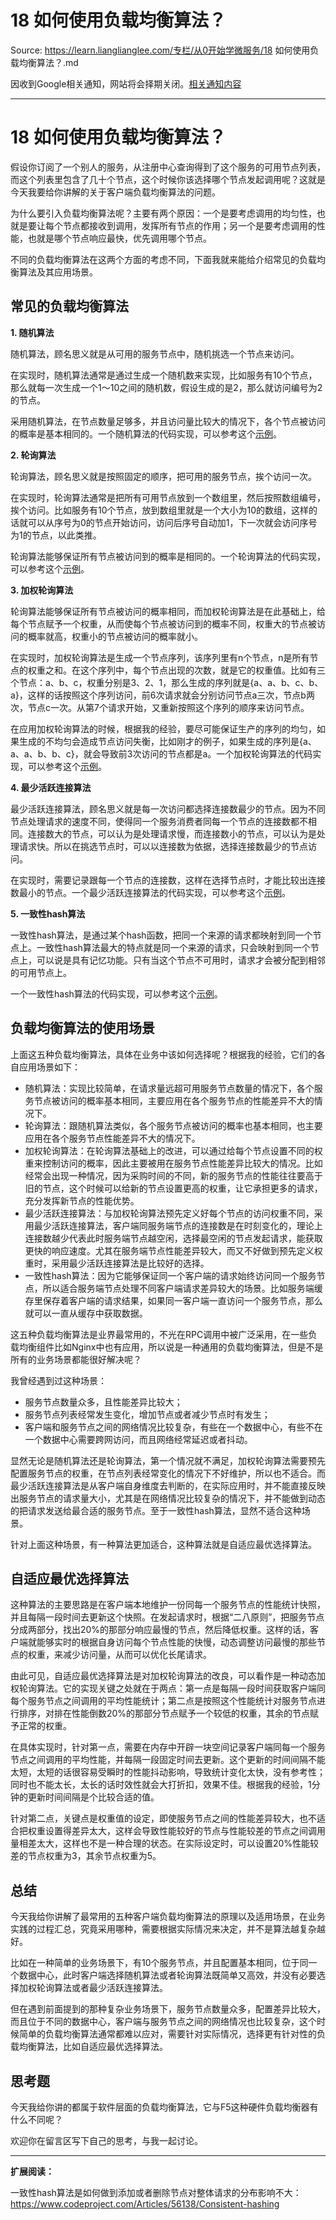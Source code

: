 # 18 如何使用负载均衡算法？ 

Source: https://learn.lianglianglee.com/专栏/从0开始学微服务/18 如何使用负载均衡算法？.md

因收到Google相关通知，网站将会择期关闭。[相关通知内容](https://lumendatabase.org/notices/44265620)

---

# 18 如何使用负载均衡算法？

假设你订阅了一个别人的服务，从注册中心查询得到了这个服务的可用节点列表，而这个列表里包含了几十个节点，这个时候你该选择哪个节点发起调用呢？这就是今天我要给你讲解的关于客户端负载均衡算法的问题。

为什么要引入负载均衡算法呢？主要有两个原因：一个是要考虑调用的均匀性，也就是要让每个节点都接收到调用，发挥所有节点的作用；另一个是要考虑调用的性能，也就是哪个节点响应最快，优先调用哪个节点。

不同的负载均衡算法在这两个方面的考虑不同，下面我就来能给介绍常见的负载均衡算法及其应用场景。

## 常见的负载均衡算法

**1. 随机算法**

随机算法，顾名思义就是从可用的服务节点中，随机挑选一个节点来访问。

在实现时，随机算法通常是通过生成一个随机数来实现，比如服务有10个节点，那么就每一次生成一个1～10之间的随机数，假设生成的是2，那么就访问编号为2的节点。

采用随机算法，在节点数量足够多，并且访问量比较大的情况下，各个节点被访问的概率是基本相同的。一个随机算法的代码实现，可以参考这个[示例](https://github.com/weibocom/motan/blob/master/motan-core/src/main/java/com/weibo/api/motan/cluster/loadbalance/RandomLoadBalance.java)。

**2. 轮询算法**

轮询算法，顾名思义就是按照固定的顺序，把可用的服务节点，挨个访问一次。

在实现时，轮询算法通常是把所有可用节点放到一个数组里，然后按照数组编号，挨个访问。比如服务有10个节点，放到数组里就是一个大小为10的数组，这样的话就可以从序号为0的节点开始访问，访问后序号自动加1，下一次就会访问序号为1的节点，以此类推。

轮询算法能够保证所有节点被访问到的概率是相同的。一个轮询算法的代码实现，可以参考这个[示例](https://github.com/weibocom/motan/blob/master/motan-core/src/main/java/com/weibo/api/motan/cluster/loadbalance/RoundRobinLoadBalance.java)。

**3. 加权轮询算法**

轮询算法能够保证所有节点被访问的概率相同，而加权轮询算法是在此基础上，给每个节点赋予一个权重，从而使每个节点被访问到的概率不同，权重大的节点被访问的概率就高，权重小的节点被访问的概率就小。

在实现时，加权轮询算法是生成一个节点序列，该序列里有n个节点，n是所有节点的权重之和。在这个序列中，每个节点出现的次数，就是它的权重值。比如有三个节点：a、b、c，权重分别是3、2、1，那么生成的序列就是{a、a、b、c、b、a}，这样的话按照这个序列访问，前6次请求就会分别访问节点a三次，节点b两次，节点c一次。从第7个请求开始，又重新按照这个序列的顺序来访问节点。

在应用加权轮询算法的时候，根据我的经验，要尽可能保证生产的序列的均匀，如果生成的不均匀会造成节点访问失衡，比如刚才的例子，如果生成的序列是{a、a、a、b、b、c}，就会导致前3次访问的节点都是a。一个加权轮询算法的代码实现，可以参考这个[示例](https://github.com/weibocom/motan/blob/master/motan-core/src/main/java/com/weibo/api/motan/cluster/loadbalance/ConfigurableWeightLoadBalance.java)。

**4. 最少活跃连接算法**

最少活跃连接算法，顾名思义就是每一次访问都选择连接数最少的节点。因为不同节点处理请求的速度不同，使得同一个服务消费者同每一个节点的连接数都不相同。连接数大的节点，可以认为是处理请求慢，而连接数小的节点，可以认为是处理请求快。所以在挑选节点时，可以以连接数为依据，选择连接数最少的节点访问。

在实现时，需要记录跟每一个节点的连接数，这样在选择节点时，才能比较出连接数最小的节点。一个最少活跃连接算法的代码实现，可以参考这个[示例](https://github.com/weibocom/motan/blob/master/motan-core/src/main/java/com/weibo/api/motan/cluster/loadbalance/ActiveWeightLoadBalance.java)。

**5. 一致性hash算法**

一致性hash算法，是通过某个hash函数，把同一个来源的请求都映射到同一个节点上。一致性hash算法最大的特点就是同一个来源的请求，只会映射到同一个节点上，可以说是具有记忆功能。只有当这个节点不可用时，请求才会被分配到相邻的可用节点上。

一个一致性hash算法的代码实现，可以参考这个[示例](https://github.com/weibocom/motan/blob/master/motan-core/src/main/java/com/weibo/api/motan/cluster/loadbalance/ConsistentHashLoadBalance.java)。

## 负载均衡算法的使用场景

上面这五种负载均衡算法，具体在业务中该如何选择呢？根据我的经验，它们的各自应用场景如下：

* 随机算法：实现比较简单，在请求量远超可用服务节点数量的情况下，各个服务节点被访问的概率基本相同，主要应用在各个服务节点的性能差异不大的情况下。
* 轮询算法：跟随机算法类似，各个服务节点被访问的概率也基本相同，也主要应用在各个服务节点性能差异不大的情况下。
* 加权轮询算法：在轮询算法基础上的改进，可以通过给每个节点设置不同的权重来控制访问的概率，因此主要被用在服务节点性能差异比较大的情况。比如经常会出现一种情况，因为采购时间的不同，新的服务节点的性能往往要高于旧的节点，这个时候可以给新的节点设置更高的权重，让它承担更多的请求，充分发挥新节点的性能优势。
* 最少活跃连接算法：与加权轮询算法预先定义好每个节点的访问权重不同，采用最少活跃连接算法，客户端同服务端节点的连接数是在时刻变化的，理论上连接数越少代表此时服务端节点越空闲，选择最空闲的节点发起请求，能获取更快的响应速度。尤其在服务端节点性能差异较大，而又不好做到预先定义权重时，采用最少活跃连接算法是比较好的选择。
* 一致性hash算法：因为它能够保证同一个客户端的请求始终访问同一个服务节点，所以适合服务端节点处理不同客户端请求差异较大的场景。比如服务端缓存里保存着客户端的请求结果，如果同一客户端一直访问一个服务节点，那么就可以一直从缓存中获取数据。

这五种负载均衡算法是业界最常用的，不光在RPC调用中被广泛采用，在一些负载均衡组件比如Nginx中也有应用，所以说是一种通用的负载均衡算法，但是不是所有的业务场景都能很好解决呢？

我曾经遇到过这种场景：

* 服务节点数量众多，且性能差异比较大；
* 服务节点列表经常发生变化，增加节点或者减少节点时有发生；
* 客户端和服务节点之间的网络情况比较复杂，有些在一个数据中心，有些不在一个数据中心需要跨网访问，而且网络经常延迟或者抖动。

显然无论是随机算法还是轮询算法，第一个情况就不满足，加权轮询算法需要预先配置服务节点的权重，在节点列表经常变化的情况下不好维护，所以也不适合。而最少活跃连接算法是从客户端自身维度去判断的，在实际应用时，并不能直接反映出服务节点的请求量大小，尤其是在网络情况比较复杂的情况下，并不能做到动态的把请求发送给最合适的服务节点。至于一致性hash算法，显然不适合这种场景。

针对上面这种场景，有一种算法更加适合，这种算法就是自适应最优选择算法。

## 自适应最优选择算法

这种算法的主要思路是在客户端本地维护一份同每一个服务节点的性能统计快照，并且每隔一段时间去更新这个快照。在发起请求时，根据“二八原则”，把服务节点分成两部分，找出20%的那部分响应最慢的节点，然后降低权重。这样的话，客户端就能够实时的根据自身访问每个节点性能的快慢，动态调整访问最慢的那些节点的权重，来减少访问量，从而可以优化长尾请求。

由此可见，自适应最优选择算法是对加权轮询算法的改良，可以看作是一种动态加权轮询算法。它的实现关键之处就在于两点：第一点是每隔一段时间获取客户端同每个服务节点之间调用的平均性能统计；第二点是按照这个性能统计对服务节点进行排序，对排在性能倒数20%的那部分节点赋予一个较低的权重，其余的节点赋予正常的权重。

在具体实现时，针对第一点，需要在内存中开辟一块空间记录客户端同每一个服务节点之间调用的平均性能，并每隔一段固定时间去更新。这个更新的时间间隔不能太短，太短的话很容易受瞬时的性能抖动影响，导致统计变化太快，没有参考性；同时也不能太长，太长的话时效性就会大打折扣，效果不佳。根据我的经验，1分钟的更新时间间隔是个比较合适的值。

针对第二点，关键点是权重值的设定，即使服务节点之间的性能差异较大，也不适合把权重设置得差异太大，这样会导致性能较好的节点与性能较差的节点之间调用量相差太大，这样也不是一种合理的状态。在实际设定时，可以设置20%性能较差的节点权重为3，其余节点权重为5。

## 总结

今天我给你讲解了最常用的五种客户端负载均衡算法的原理以及适用场景，在业务实践的过程汇总，究竟采用哪种，需要根据实际情况来决定，并不是算法越复杂越好。

比如在一种简单的业务场景下，有10个服务节点，并且配置基本相同，位于同一个数据中心，此时客户端选择随机算法或者轮询算法既简单又高效，并没有必要选择加权轮询算法或者最少活跃连接算法。

但在遇到前面提到的那种复杂业务场景下，服务节点数量众多，配置差异比较大，而且位于不同的数据中心，客户端与服务节点之间的网络情况也比较复杂，这个时候简单的负载均衡算法通常都难以应对，需要针对实际情况，选择更有针对性的负载均衡算法，比如自适应最优选择算法。

## 思考题

今天我给你讲的都属于软件层面的负载均衡算法，它与F5这种硬件负载均衡器有什么不同呢？

欢迎你在留言区写下自己的思考，与我一起讨论。

---

**扩展阅读：**

一致性hash算法是如何做到添加或者删除节点对整体请求的分布影响不大：<https://www.codeproject.com/Articles/56138/Consistent-hashing>